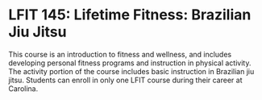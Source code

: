 # LFIT 145: Lifetime Fitness: Brazilian Jiu Jitsu

This course is an introduction to fitness and wellness, and includes developing personal fitness programs and instruction in physical activity. The activity portion of the course includes basic instruction in Brazilian jiu jitsu. Students can enroll in only one LFIT course during their career at Carolina.